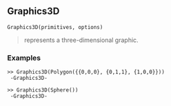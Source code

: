 ## Graphics3D

``` 
Graphics3D(primitives, options)
```

> represents a three-dimensional graphic.  

### Examples

```
>> Graphics3D(Polygon({{0,0,0}, {0,1,1}, {1,0,0}}))  
 -Graphics3D-
 
>> Graphics3D(Sphere())
 -Graphics3D-
```
